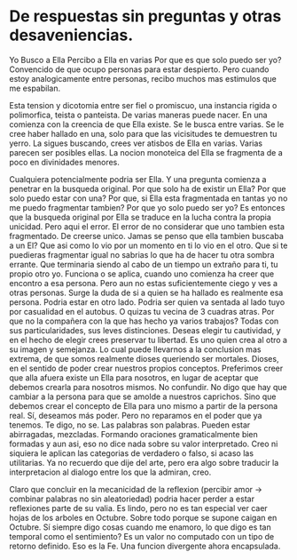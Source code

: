 # De respuestas sin preguntas y otras desaveniencias.

Yo Busco a Ella Percibo a Ella en varias Por que es que solo puedo ser
yo? Convencido de que ocupo personas para estar despierto. Pero cuando
estoy analogicamente entre personas, recibo muchos mas estimulos que
me espabilan.

Esta tension y dicotomia entre ser fiel o promiscuo, una instancia
rigida o polimorfica, teista o panteista. De varias maneras puede
nacer. En una comienza con la creencia de que Ella existe. Se le busca
entre varias. Se le cree haber hallado en una, solo para que las
vicisitudes te demuestren tu yerro. La sigues buscando, crees ver
atisbos de Ella en varias. Varias parecen ser posibles ellas. La
nocion monoteica del Ella se fragmenta de a poco en divinidades
menores.

Cualquiera potencialmente podria ser Ella. Y una pregunta comienza a
penetrar en la busqueda original. Por que solo ha de existir un Ella?
Por que solo puedo estar con una? Por que, si Ella esta fragmentada en
tantas yo no me puedo fragmentar tambien? Por que yo solo puedo ser
yo? Es entonces que la busqueda original por Ella se traduce en la
lucha contra la propia unicidad. Pero aqui el error. El error de no
considerar que uno tambien esta fragmentado. De creerse unico. Jamas
se penso que ella tambien buscaba a un El? Que asi como lo vio por un
momento en ti lo vio en el otro. Que si te puedieras fragmentar igual
no sabrias lo que ha de hacer tu otra sombra errante. Que terminaria
siendo al cabo de un tiempo un extraño para ti, tu propio otro yo.
Funciona o se aplica, cuando uno comienza ha creer que encontro a esa
persona. Pero aun no estas suficientemente ciego y ves a otras
personas. Surge la duda de si a quien se ha hallado es realmente esa
persona. Podria estar en otro lado. Podria ser quien va sentada al
lado tuyo por casualidad en el autobus. O quizas tu vecina de 3
cuadras atras. Por que no la compañera con la que has hecho ya varios
trabajos? Todas con sus particularidades, sus leves distinciones.
Deseas elegir tu cautividad, y en el hecho de elegir crees preservar
tu libertad. Es uno quien crea al otro a su imagen y semejanza. Lo
cual puede llevarnos a la conclusion mas extrema, de que somos
realmente dioses queriendo ser mortales. Dioses, en el sentido de
poder crear nuestros propios conceptos. Preferimos creer que alla
afuera existe un Ella para nosotros, en lugar de aceptar que debemos
crearla para nosotros mismos. No confundir. No digo que hay que
cambiar a la persona para que se amolde a nuestros caprichos. Sino que
debemos crear el concepto de Ella para uno mismo a partir de la
persona real. Sí, deseamos más poder. Pero no reparamos en el poder
que ya tenemos. Te digo, no se. Las palabras son palabras. Pueden
estar abirragadas, mezcladas. Formando oraciones gramaticalmente bien
formadas y aun asi, eso no dice nada sobre su valor interpretado. Creo
ni siquiera le aplican las categorias de verdadero o falso, si acaso
las utilitarias. Ya no recuerdo que dije del arte, pero era algo sobre
traducir la interpretacion al dialogo entre los que la admiran, creo.

Claro que concluir en la mecanicidad de la reflexion (percibir amor ->
combinar palabras no sin aleatoriedad) podria hacer perder a estar
reflexiones parte de su valia. Es lindo, pero no es tan especial ver
caer hojas de los arboles en Octubre. Sobre todo porque se supone
caigan en Octubre. Sí siempre digo cosas cuando me enamoro, lo que
digo es tan temporal como el sentimiento? Es un valor no computado con
un tipo de retorno definido. Eso es la Fe. Una funcion divergente
ahora encapsulada.
